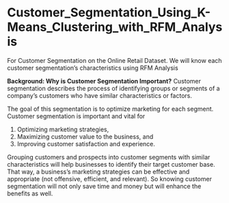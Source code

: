 # Customer_Segmentation_Using_K-Means_Clustering_with_RFM_Analysis

For Customer Segmentation on the Online Retail Dataset. We will know each customer segmentation’s characteristics using RFM Analysis

**Background: Why is Customer Segmentation Important?**
Customer segmentation describes the process of identifying groups or segments of a company’s customers who have similar characteristics or factors.

The goal of this segmentation is to optimize marketing for each segment. Customer segmentation is important and vital for

1. Optimizing marketing strategies,
2. Maximizing customer value to the business, and
3. Improving customer satisfaction and experience.

Grouping customers and prospects into customer segments with similar characteristics will help businesses to identify their target customer base. That way, a business’s marketing strategies can be effective and appropriate (not offensive, efficient, and relevant). So knowing customer segmentation will not only save time and money but will enhance the benefits as well.
